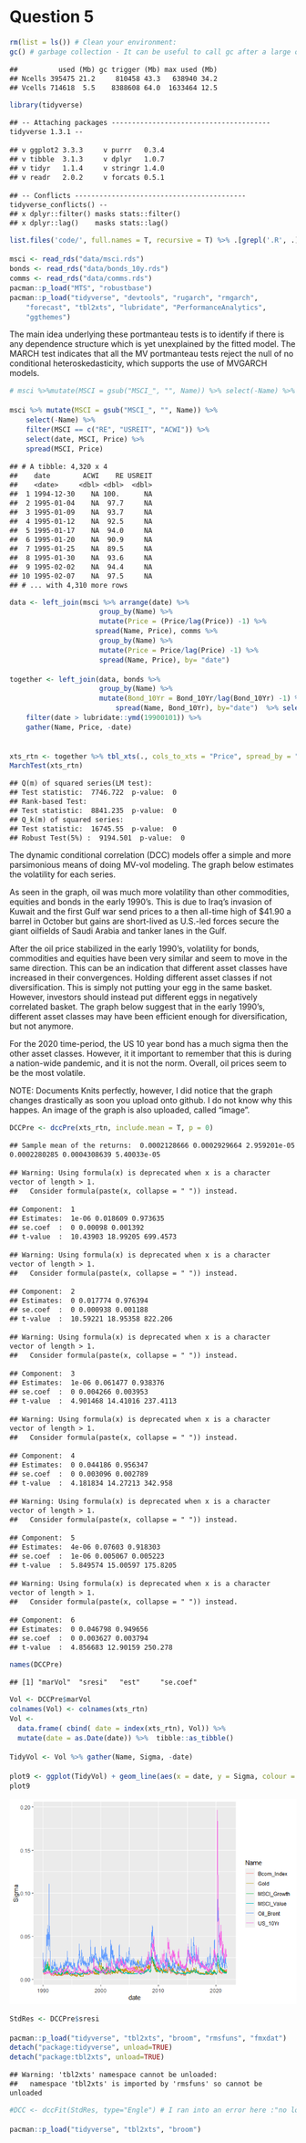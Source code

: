 # Question 5

``` r
rm(list = ls()) # Clean your environment:
gc() # garbage collection - It can be useful to call gc after a large object has been removed, as this may prompt R to return memory to the operating system.
```

    ##          used (Mb) gc trigger (Mb) max used (Mb)
    ## Ncells 395475 21.2     810458 43.3   638940 34.2
    ## Vcells 714618  5.5    8388608 64.0  1633464 12.5

``` r
library(tidyverse)
```

    ## -- Attaching packages --------------------------------------- tidyverse 1.3.1 --

    ## v ggplot2 3.3.3     v purrr   0.3.4
    ## v tibble  3.1.3     v dplyr   1.0.7
    ## v tidyr   1.1.4     v stringr 1.4.0
    ## v readr   2.0.2     v forcats 0.5.1

    ## -- Conflicts ------------------------------------------ tidyverse_conflicts() --
    ## x dplyr::filter() masks stats::filter()
    ## x dplyr::lag()    masks stats::lag()

``` r
list.files('code/', full.names = T, recursive = T) %>% .[grepl('.R', .)] %>% as.list() %>% walk(~source(.))

msci <- read_rds("data/msci.rds")
bonds <- read_rds("data/bonds_10y.rds")
comms <- read_rds("data/comms.rds")
pacman::p_load("MTS", "robustbase")
pacman::p_load("tidyverse", "devtools", "rugarch", "rmgarch", 
    "forecast", "tbl2xts", "lubridate", "PerformanceAnalytics", 
    "ggthemes")
```

The main idea underlying these portmanteau tests is to identify if there
is any dependence structure which is yet unexplained by the fitted
model. The MARCH test indicates that all the MV portmanteau tests reject
the null of no conditional heteroskedasticity, which supports the use of
MVGARCH models.

``` r
# msci %>%mutate(MSCI = gsub("MSCI_", "", Name)) %>% select(-Name) %>% pull(MSCI) %>% unique

msci %>% mutate(MSCI = gsub("MSCI_", "", Name)) %>% 
    select(-Name) %>%
    filter(MSCI == c("RE", "USREIT", "ACWI")) %>% 
    select(date, MSCI, Price) %>%
    spread(MSCI, Price)
```

    ## # A tibble: 4,320 x 4
    ##    date        ACWI    RE USREIT
    ##    <date>     <dbl> <dbl>  <dbl>
    ##  1 1994-12-30    NA 100.      NA
    ##  2 1995-01-04    NA  97.7     NA
    ##  3 1995-01-09    NA  93.7     NA
    ##  4 1995-01-12    NA  92.5     NA
    ##  5 1995-01-17    NA  94.0     NA
    ##  6 1995-01-20    NA  90.9     NA
    ##  7 1995-01-25    NA  89.5     NA
    ##  8 1995-01-30    NA  93.6     NA
    ##  9 1995-02-02    NA  94.4     NA
    ## 10 1995-02-07    NA  97.5     NA
    ## # ... with 4,310 more rows

``` r
data <- left_join(msci %>% arrange(date) %>%
                      group_by(Name) %>% 
                      mutate(Price = (Price/lag(Price)) -1) %>%
                     spread(Name, Price), comms %>%
                      group_by(Name) %>% 
                      mutate(Price = Price/lag(Price) -1) %>% 
                      spread(Name, Price), by= "date")

together <- left_join(data, bonds %>%
                      group_by(Name) %>% 
                      mutate(Bond_10Yr = Bond_10Yr/lag(Bond_10Yr) -1) %>%
                          spread(Name, Bond_10Yr), by="date")  %>% select(date, MSCI_Value, MSCI_Growth, US_10Yr, Gold, Oil_Brent, Bcom_Index) %>%
    filter(date > lubridate::ymd(19900101)) %>%
    gather(Name, Price, -date)
  
    
xts_rtn <- together %>% tbl_xts(., cols_to_xts = "Price", spread_by = "Name")
MarchTest(xts_rtn)
```

    ## Q(m) of squared series(LM test):  
    ## Test statistic:  7746.722  p-value:  0 
    ## Rank-based Test:  
    ## Test statistic:  8841.235  p-value:  0 
    ## Q_k(m) of squared series:  
    ## Test statistic:  16745.55  p-value:  0 
    ## Robust Test(5%) :  9194.501  p-value:  0

The dynamic conditional correlation (DCC) models offer a simple and more
parsimonious means of doing MV-vol modeling. The graph below estimates
the volatility for each series.

As seen in the graph, oil was much more volatility than other
commodities, equities and bonds in the early 1990’s. This is due to
Iraq’s invasion of Kuwait and the first Gulf war send prices to a then
all-time high of $41.90 a barrel in October but gains are short-lived as
U.S.-led forces secure the giant oilfields of Saudi Arabia and tanker
lanes in the Gulf.

After the oil price stabilized in the early 1990’s, volatility for
bonds, commodities and equities have been very similar and seem to move
in the same direction. This can be an indication that different asset
classes have increased in their convergences. Holding different asset
classes if not diversification. This is simply not putting your egg in
the same basket. However, investors should instead put different eggs in
negatively correlated basket. The graph below suggest that in the early
1990’s, different asset classes may have been efficient enough for
diversification, but not anymore.

For the 2020 time-period, the US 10 year bond has a much sigma then the
other asset classes. However, it it important to remember that this is
during a nation-wide pandemic, and it is not the norm. Overall, oil
prices seem to be the most volatile.

NOTE: Documents Knits perfectly, however, I did notice that the graph
changes drastically as soon you upload onto github. I do not know why
this happes. An image of the graph is also uploaded, called “image”.

``` r
DCCPre <- dccPre(xts_rtn, include.mean = T, p = 0)
```

    ## Sample mean of the returns:  0.0002128666 0.0002929664 2.959201e-05 0.0002280285 0.0004308639 5.40033e-05

    ## Warning: Using formula(x) is deprecated when x is a character vector of length > 1.
    ##   Consider formula(paste(x, collapse = " ")) instead.

    ## Component:  1 
    ## Estimates:  1e-06 0.018609 0.973635 
    ## se.coef  :  0 0.00098 0.001392 
    ## t-value  :  10.43903 18.99205 699.4573

    ## Warning: Using formula(x) is deprecated when x is a character vector of length > 1.
    ##   Consider formula(paste(x, collapse = " ")) instead.

    ## Component:  2 
    ## Estimates:  0 0.017774 0.976394 
    ## se.coef  :  0 0.000938 0.001188 
    ## t-value  :  10.59221 18.95358 822.206

    ## Warning: Using formula(x) is deprecated when x is a character vector of length > 1.
    ##   Consider formula(paste(x, collapse = " ")) instead.

    ## Component:  3 
    ## Estimates:  1e-06 0.061477 0.938376 
    ## se.coef  :  0 0.004266 0.003953 
    ## t-value  :  4.901468 14.41016 237.4113

    ## Warning: Using formula(x) is deprecated when x is a character vector of length > 1.
    ##   Consider formula(paste(x, collapse = " ")) instead.

    ## Component:  4 
    ## Estimates:  0 0.044186 0.956347 
    ## se.coef  :  0 0.003096 0.002789 
    ## t-value  :  4.181834 14.27213 342.958

    ## Warning: Using formula(x) is deprecated when x is a character vector of length > 1.
    ##   Consider formula(paste(x, collapse = " ")) instead.

    ## Component:  5 
    ## Estimates:  4e-06 0.07603 0.918303 
    ## se.coef  :  1e-06 0.005067 0.005223 
    ## t-value  :  5.849574 15.00597 175.8205

    ## Warning: Using formula(x) is deprecated when x is a character vector of length > 1.
    ##   Consider formula(paste(x, collapse = " ")) instead.

    ## Component:  6 
    ## Estimates:  0 0.046798 0.949656 
    ## se.coef  :  0 0.003627 0.003794 
    ## t-value  :  4.856683 12.90159 250.278

``` r
names(DCCPre)
```

    ## [1] "marVol"  "sresi"   "est"     "se.coef"

``` r
Vol <- DCCPre$marVol
colnames(Vol) <- colnames(xts_rtn)
Vol <- 
  data.frame( cbind( date = index(xts_rtn), Vol)) %>% 
  mutate(date = as.Date(date)) %>%  tibble::as_tibble()  

TidyVol <- Vol %>% gather(Name, Sigma, -date)

plot9 <- ggplot(TidyVol) + geom_line(aes(x = date, y = Sigma, colour = Name)) 
plot9
```

![](README_files/figure-markdown_github/unnamed-chunk-3-1.png)

``` r
StdRes <- DCCPre$sresi

pacman::p_load("tidyverse", "tbl2xts", "broom", "rmsfuns", "fmxdat")
detach("package:tidyverse", unload=TRUE)
detach("package:tbl2xts", unload=TRUE)
```

    ## Warning: 'tbl2xts' namespace cannot be unloaded:
    ##   namespace 'tbl2xts' is imported by 'rmsfuns' so cannot be unloaded

``` r
#DCC <- dccFit(StdRes, type="Engle") # I ran into an error here :"no loop for break/next, jumping to top level" - I tried hard to fix it, but neither me nor google got very far 

pacman::p_load("tidyverse", "tbl2xts", "broom")
```
